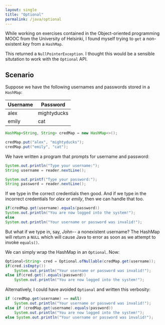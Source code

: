 ```yaml
---
layout: single
title: "Optional"
permalink: /java/optional
---
```


While working on exercises contained in the Object-oriented programming MOOC from the University of Helsinki, I found myself trying to `get` a non-existent _key_ from a `HashMap`.

This returned a `NullPointerException`. I thought this would be a sensible situtation to work with the `Optional` API.

## Scenario

Suppose we have the following usernames and passwords stored in a `HashMap`:

| Username  |Password   |
|---|---|
|alex|mightyducks|
|emily|cat|


```java
HashMap<String, String> credMap = new HashMap<>();

credMap.put("alex", "mightyducks");
credMap.put("emily", "cat");
```

We have written a program that prompts for username and password:

```java
System.out.println("Type your username:");
String username = reader.nextLine();

System.out.printf("Type your password:");
String password = reader.nextLine();
```

If we type in the correct credentials then good. And if we type in the incorrect credentials for _alex_ or _emily_, then we can handle that too.

```java
if(credMap.get(username).equals(password))
System.out.println("You are now logged into the system!");
else
System.out.println("Your username or password was invalid!");     

```

But what if we type in, say, _John_-- a nonexistent username? The HashMap will return a `NULL` which will cause Java to error as soon as we attempt to invoke `equals()`.

We can simply wrap the HashMap in an `Optional`. Now:

```java
Optional<String> cred = Optional.ofNullable(credMap.get(username));
if(cred.isEmpty())
    System.out.println("Your username or password was invalid!");
else if(cred.get().equals(password))
    System.out.println("You are now logged into the system!");
```
Alternatively, I could have avoided `Optional` and written this verbosity:

```java
if (credMap.get(username) == null)
    System.out.println("Your username or password was invalid!");
else if (credMap.get(username).equals(password))
    System.out.println("You are now logged into the system!");
else System.out.println("Your username or password was invalid!");
```


